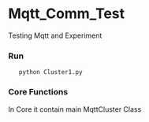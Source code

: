 # Mqtt_Comm_Test
  Testing Mqtt and Experiment

### Run
  ```
     python Cluster1.py
  ```

### Core Functions
 In Core it contain main MqttCluster Class
